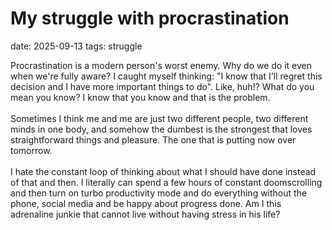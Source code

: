 # My struggle with procrastination
date: 2025-09-13
tags: struggle

Procrastination is a modern person's worst enemy. Why do we do it even when we're fully aware? I caught myself thinking: "I know that I'll regret this decision and I have more important things to do". Like, huh!? What do you mean you know? I know that you know and that is the problem. </br> </br> Sometimes I think me and me are just two different people, two different minds in one body, and somehow the dumbest is the strongest that loves straightforward things and pleasure. The one that is putting now over tomorrow.</br> </br>I hate the constant loop of thinking about what I should have done instead of that and then. I literally can spend a few hours of constant doomscrolling and then turn on turbo productivity mode and do everything without the phone, social media and be happy about progress done. Am I this adrenaline junkie that cannot live without having stress in his life?